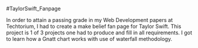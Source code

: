 #TaylorSwift_Fanpage

In order to attain a passing grade in my Web Development papers at Techtorium, I had to create a make belief fan page for Taylor Swift. 
This project is 1 of 3 projects one had to produce and fill in all requirements. I got to learn how a Gnatt chart works with use of waterfall methodology.
